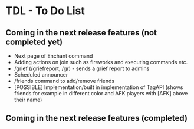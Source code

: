 TDL - To Do List
================

Coming in the next release features (not completed yet)
--------------------

* Next page of Enchant command
* Adding actions on join such as fireworks and executing commands etc.
* /grief (/griefreport, /gr) - sends a grief report to admins
* Scheduled announcer
* /friends command to add/remove friends
* [POSSIBLE] Implementation/built in implementation of TagAPI (shows friends for example in different color and AFK players with [AFK] above their name)

Coming in the next release features (completed)
-----------------------------------------------
